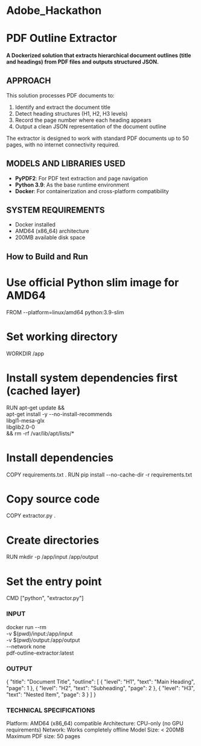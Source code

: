 # Adobe_Hackathon
# PDF Outline Extractor

#### A Dockerized solution that extracts hierarchical document outlines (title and headings) from PDF files and outputs structured JSON.

## APPROACH
This solution processes PDF documents to:
1. Identify and extract the document title
2. Detect heading structures (H1, H2, H3 levels)
3. Record the page number where each heading appears
4. Output a clean JSON representation of the document outline

The extractor is designed to work with standard PDF documents up to 50 pages, with no internet connectivity required.

## MODELS AND LIBRARIES USED
- **PyPDF2**: For PDF text extraction and page navigation
- **Python 3.9**: As the base runtime environment
- **Docker**: For containerization and cross-platform compatibility

## SYSTEM REQUIREMENTS
- Docker installed
- AMD64 (x86_64) architecture
- 200MB available disk space

## How to Build and Run
# Use official Python slim image for AMD64
FROM --platform=linux/amd64 python:3.9-slim

# Set working directory
WORKDIR /app

# Install system dependencies first (cached layer)
RUN apt-get update && \
    apt-get install -y --no-install-recommends \
    libgl1-mesa-glx \
    libglib2.0-0 \
    && rm -rf /var/lib/apt/lists/*

# Install dependencies
COPY requirements.txt .
RUN pip install --no-cache-dir -r requirements.txt

# Copy source code
COPY extractor.py .

# Create directories
RUN mkdir -p /app/input /app/output

# Set the entry point
CMD ["python", "extractor.py"]

### INPUT
docker run --rm \
  -v $(pwd)/input:/app/input \
  -v $(pwd)/output:/app/output \
  --network none \
  pdf-outline-extractor:latest

### OUTPUT
{
  "title": "Document Title",
  "outline": [
    { "level": "H1", "text": "Main Heading", "page": 1 },
    { "level": "H2", "text": "Subheading", "page": 2 },
    { "level": "H3", "text": "Nested Item", "page": 3 }
  ]
}

### TECHNICAL SPECIFICATIONS
Platform: AMD64 (x86_64) compatible
Architecture: CPU-only (no GPU requirements)
Network: Works completely offline
Model Size: < 200MB
Maximum PDF size: 50 pages
